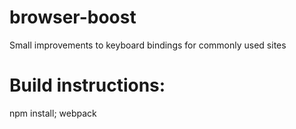 # browser-boost
Small improvements to keyboard bindings for commonly used sites

# Build instructions:
npm install;
webpack
